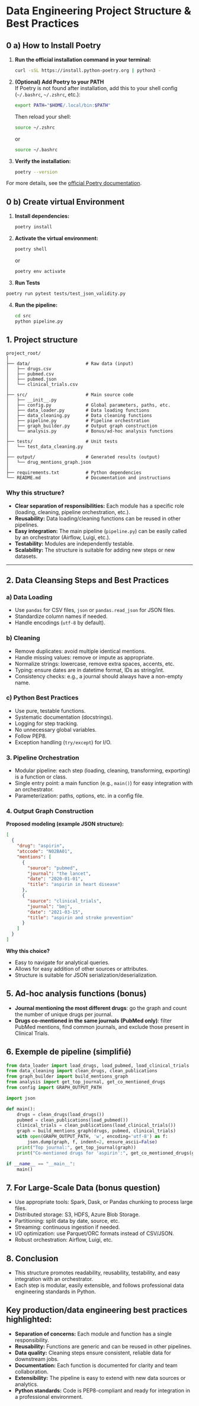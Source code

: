 # Data Engineering Project Structure & Best Practices

## 0 a) How to Install Poetry

1. **Run the official installation command in your terminal:**
   ```sh
   curl -sSL https://install.python-poetry.org | python3 -
   ```

2. **(Optional) Add Poetry to your PATH**  
   If Poetry is not found after installation, add this to your shell config (`~/.bashrc`, `~/.zshrc`, etc.):
   ```sh
   export PATH="$HOME/.local/bin:$PATH"
   ```
   Then reload your shell:
   ```sh
   source ~/.zshrc
   ```
   or
   ```sh
   source ~/.bashrc
   ```

3. **Verify the installation:**
   ```sh
   poetry --version
   ```

For more details, see the [official Poetry documentation](https://python-poetry.org/docs/#installation).

## 0 b) Create virtual Environment
1. **Install dependencies:**
   ```sh
   poetry install
   ```
2. **Activate the virtual environment:**
   ```sh
   poetry shell
   ```
   or 
   ```sh
   poetry env activate
   ```
3. **Run Tests**

```sh
poetry run pytest tests/test_json_validity.py
```
4. **Run the pipeline:**
   ```sh
   cd src
   python pipeline.py
   ```



## 1. Project structure

```text
project_root/
│
├── data/                     # Raw data (input)
│   ├── drugs.csv
│   ├── pubmed.csv
│   ├── pubmed.json
│   └── clinical_trials.csv
│
├── src/                      # Main source code
│   ├── __init__.py
│   ├── config.py             # Global parameters, paths, etc.
│   ├── data_loader.py        # Data loading functions
│   ├── data_cleaning.py      # Data cleaning functions
│   ├── pipeline.py           # Pipeline orchestration
│   ├── graph_builder.py      # Output graph construction
│   └── analysis.py           # Bonus/ad-hoc analysis functions
│
├── tests/                    # Unit tests
│   └── test_data_cleaning.py
│
├── output/                   # Generated results (output)
│   └── drug_mentions_graph.json
│
├── requirements.txt          # Python dependencies
└── README.md                 # Documentation and instructions
```

### Why this structure?

- **Clear separation of responsibilities:** Each module has a specific role (loading, cleaning, pipeline orchestration, etc.).
- **Reusability:** Data loading/cleaning functions can be reused in other pipelines.
- **Easy integration:** The main pipeline (`pipeline.py`) can be easily called by an orchestrator (Airflow, Luigi, etc.).
- **Testability:** Modules are independently testable.
- **Scalability:** The structure is suitable for adding new steps or new datasets.
---

## 2. Data Cleansing Steps and Best Practices



### a) Data Loading

- Use `pandas` for CSV files, `json` or `pandas.read_json` for JSON files.
- Standardize column names if needed.
- Handle encodings (`utf-8` by default).

### b) Cleaning

- Remove duplicates: avoid multiple identical mentions.
- Handle missing values: remove or impute as appropriate.
- Normalize strings: lowercase, remove extra spaces, accents, etc.
- Typing: ensure dates are in datetime format, IDs as string/int.
- Consistency checks: e.g., a journal should always have a non-empty name.

### c) Python Best Practices

- Use pure, testable functions.
- Systematic documentation (docstrings).
- Logging for step tracking.
- No unnecessary global variables.
- Follow PEP8.
- Exception handling (`try/except`) for I/O.

### 3. Pipeline Orchestration

- Modular pipeline: each step (loading, cleaning, transforming, exporting) is a function or class.
- Single entry point: a main function (e.g., `main()`) for easy integration with an orchestrator.
- Parameterization: paths, options, etc. in a config file.

### 4. Output Graph Construction

**Proposed modeling (example JSON structure):**

```json
[
  {
    "drug": "aspirin",
    "atccode": "N02BA01",
    "mentions": [
      {
        "source": "pubmed",
        "journal": "the lancet",
        "date": "2020-01-01",
        "title": "aspirin in heart disease"
      },
      {
        "source": "clinical_trials",
        "journal": "bmj",
        "date": "2021-03-15",
        "title": "aspirin and stroke prevention"
      }
    ]
  }
]
```

**Why this choice?**

- Easy to navigate for analytical queries.
- Allows for easy addition of other sources or attributes.
- Structure is suitable for JSON serialization/deserialization.

## 5. Ad-hoc analysis functions (bonus)

- **Journal mentioning the most different drugs**: go the graph and count the number of unique drugs per journal.
- **Drugs co-mentioned in the same journals (PubMed only)**: filter PubMed mentions, find common journals, and exclude those present in Clinical Trials.

## 6. Exemple de pipeline (simplifié)

```python
from data_loader import load_drugs, load_pubmed, load_clinical_trials
from data_cleaning import clean_drugs, clean_publications
from graph_builder import build_mentions_graph
from analysis import get_top_journal, get_co_mentioned_drugs
from config import GRAPH_OUTPUT_PATH

import json

def main():
    drugs = clean_drugs(load_drugs())
    pubmed = clean_publications(load_pubmed())
    clinical_trials = clean_publications(load_clinical_trials())
    graph = build_mentions_graph(drugs, pubmed, clinical_trials)
    with open(GRAPH_OUTPUT_PATH, 'w', encoding='utf-8') as f:
        json.dump(graph, f, indent=2, ensure_ascii=False)
    print("Top journal:", get_top_journal(graph))
    print("Co-mentioned drugs for 'aspirin':", get_co_mentioned_drugs(graph, "aspirin"))

if __name__ == "__main__":
    main()
```

## 7. For Large-Scale Data (bonus question)

- Use appropriate tools: Spark, Dask, or Pandas chunking to process large files.
- Distributed storage: S3, HDFS, Azure Blob Storage.
- Partitioning: split data by date, source, etc.
- Streaming: continuous ingestion if needed.
- I/O optimization: use Parquet/ORC formats instead of CSV/JSON.
- Robust orchestration: Airflow, Luigi, etc.

## 8. Conclusion

- This structure promotes readability, reusability, testability, and easy integration with an orchestrator.
- Each step is modular, easily extensible, and follows professional data engineering standards in Python.

## Key production/data engineering best practices highlighted:

- **Separation of concerns:** Each module and function has a single responsibility.
- **Reusability:** Functions are generic and can be reused in other pipelines.
- **Data quality:** Cleaning steps ensure consistent, reliable data for downstream jobs.
- **Documentation:** Each function is documented for clarity and team collaboration.
- **Extensibility:** The pipeline is easy to extend with new data sources or analytics.
- **Python standards:** Code is PEP8-compliant and ready for integration in a professional environment.